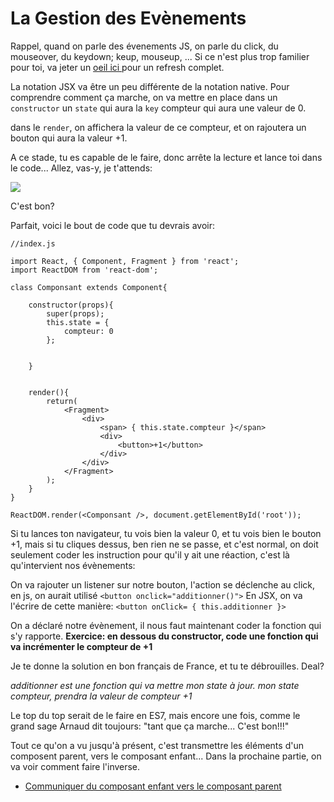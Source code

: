 <h1>La Gestion des Evènements</h1>

Rappel, quand on parle des évenements JS, on parle du click, du mouseover, du keydown; keup, mouseup, ...
Si ce n'est plus trop familier pour toi, va jeter un <a href='https://openclassrooms.com/fr/courses/1916641-dynamisez-vos-sites-web-avec-javascript/1918968-les-evenements'>oeil ici </a>pour un refresh complet.

La notation JSX va être un peu différente de la notation native. Pour comprendre comment ça marche, on va mettre en place dans un ```constructor``` un ```state``` qui aura la ```key``` compteur qui aura une valeur de 0.

dans le ```render```, on affichera la valeur de ce compteur, et on rajoutera un bouton qui aura la valeur +1.

A ce stade, tu es capable de le faire, donc arrête la lecture et lance toi dans le code...
Allez, vas-y, je t'attends:

<img src="https://blog.francetvinfo.fr/l-instit-humeurs/files/2013/03/Quand-mes-collgues-mavaient-bien-dit-que-ctait-pas-trs-malin-de-maintenir-la-course-dorientation-en-fort-vu-ce-que-la-mto-avait-prvu.gif" />

C'est bon?

Parfait, voici le bout de code que tu devrais avoir:

```
//index.js

import React, { Component, Fragment } from 'react';
import ReactDOM from 'react-dom';

class Componsant extends Component{

    constructor(props){
        super(props);
        this.state = {
            compteur: 0
        };


    }


    render(){
        return(
            <Fragment>
                <div>
                    <span> { this.state.compteur }</span>
                    <div>
                        <button>+1</button>
                    </div>
                </div>
            </Fragment>
        );
    }
}

ReactDOM.render(<Componsant />, document.getElementById('root'));
```

Si tu lances ton navigateur, tu vois bien la valeur 0, et tu vois bien le bouton +1, mais si tu cliques dessus, ben rien ne se passe, et c'est normal, on doit seulement coder les instruction pour qu'il y ait une réaction, c'est là qu'intervient nos évènements:

On va rajouter un listener sur notre bouton, l'action se déclenche au click, en js, on aurait utilisé ```<button onclick="additionner()">```
En JSX, on va l'écrire de cette manière: ```<button onClick= { this.additionner }>```

On a déclaré notre évènement, il nous faut maintenant coder la fonction qui s'y rapporte.
<strong> Exercice: en dessous du constructor, code une fonction qui va incrémenter le compteur de +1 </strong>

Je te donne la solution en bon français de France, et tu te débrouilles. Deal?

*additionner est une fonction qui va mettre mon state à jour. mon state compteur, prendra la valeur de compteur +1*

Le top du top serait de le faire en ES7, mais encore une fois, comme le grand sage Arnaud dit toujours:
"tant que ça marche... C'est bon!!!"

Tout ce qu'on a vu jusqu'à présent, c'est transmettre les éléments d'un composent parent, vers le composant enfant... 
Dans la prochaine partie, on va voir comment faire l'inverse.

<ul><li><a href="https://github.com/GuyVil1/theorie-React/blob/master/10.de-l-enfant-vers-le-parent.md">Communiquer du composant enfant vers le composant parent</a></li></ul>

